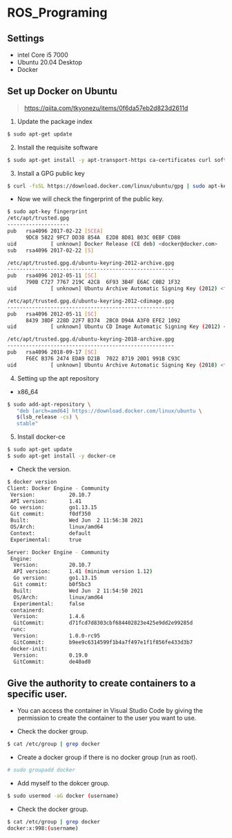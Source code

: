 # ROS_Programing

## Settings
- intel Core i5 7000
- Ubuntu 20.04 Desktop
- Docker 

## Set up Docker on Ubuntu
> https://qiita.com/tkyonezu/items/0f6da57eb2d823d2611d
1. Update the package index
```sh
$ sudo apt-get update
```

2. Install the requisite software
```sh
$ sudo apt-get install -y apt-transport-https ca-certificates curl software-properties-common
```

3. Install a GPG public key
```sh
$ curl -fsSL https://download.docker.com/linux/ubuntu/gpg | sudo apt-key add -
```
- Now we will check the fingerprint of the public key.
```sh
$ sudo apt-key fingerprint
/etc/apt/trusted.gpg
--------------------
pub   rsa4096 2017-02-22 [SCEA]
      9DC8 5822 9FC7 DD38 854A  E2D8 8D81 803C 0EBF CD88
uid           [ unknown] Docker Release (CE deb) <docker@docker.com>
sub   rsa4096 2017-02-22 [S]

/etc/apt/trusted.gpg.d/ubuntu-keyring-2012-archive.gpg
------------------------------------------------------
pub   rsa4096 2012-05-11 [SC]
      790B C727 7767 219C 42C8  6F93 3B4F E6AC C0B2 1F32
uid           [ unknown] Ubuntu Archive Automatic Signing Key (2012) <ftpmaster@ubuntu.com>

/etc/apt/trusted.gpg.d/ubuntu-keyring-2012-cdimage.gpg
------------------------------------------------------
pub   rsa4096 2012-05-11 [SC]
      8439 38DF 228D 22F7 B374  2BC0 D94A A3F0 EFE2 1092
uid           [ unknown] Ubuntu CD Image Automatic Signing Key (2012) <cdimage@ubuntu.com>

/etc/apt/trusted.gpg.d/ubuntu-keyring-2018-archive.gpg
------------------------------------------------------
pub   rsa4096 2018-09-17 [SC]
      F6EC B376 2474 EDA9 D21B  7022 8719 20D1 991B C93C
uid           [ unknown] Ubuntu Archive Automatic Signing Key (2018) <ftpmaster@ubuntu.com>
```

4. Setting up the apt repository
- x86_64 
```sh
$ sudo add-apt-repository \
   "deb [arch=amd64] https://download.docker.com/linux/ubuntu \
   $(lsb_release -cs) \
   stable"
```

5. Install docker-ce
```sh
$ sudo apt-get update
$ sudo apt-get install -y docker-ce
```
- Check the version.
```sh
$ docker version
Client: Docker Engine - Community
 Version:           20.10.7
 API version:       1.41
 Go version:        go1.13.15
 Git commit:        f0df350
 Built:             Wed Jun  2 11:56:38 2021
 OS/Arch:           linux/amd64
 Context:           default
 Experimental:      true

Server: Docker Engine - Community
 Engine:
  Version:          20.10.7
  API version:      1.41 (minimum version 1.12)
  Go version:       go1.13.15
  Git commit:       b0f5bc3
  Built:            Wed Jun  2 11:54:50 2021
  OS/Arch:          linux/amd64
  Experimental:     false
 containerd:
  Version:          1.4.6
  GitCommit:        d71fcd7d8303cbf684402823e425e9dd2e99285d
 runc:
  Version:          1.0.0-rc95
  GitCommit:        b9ee9c6314599f1b4a7f497e1f1f856fe433d3b7
 docker-init:
  Version:          0.19.0
  GitCommit:        de40ad0
```

## Give the authority to create containers to a specific user.
- You can access the container in Visual Studio Code by giving the permission to create the container to the user you want to use.

- Check the docker group.
```sh
$ cat /etc/group | grep docker
```

- Create a docker group if there is no docker group (run as root).
```sh
# sudo groupadd docker
```

- Add myself to the dokcer group.
```sh
$ sudo usermod -aG docker (username)
```

- Check the docker group.
```sh
$ cat /etc/group | grep docker
docker:x:998:(username)
```
